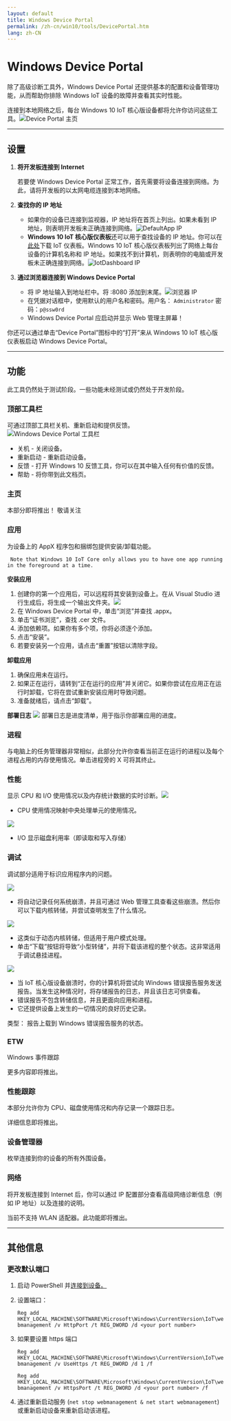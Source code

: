 ```yaml
---
layout: default
title: Windows Device Portal
permalink: /zh-cn/win10/tools/DevicePortal.htm
lang: zh-CN
---
```


<div class="container" markdown="1">

# Windows Device Portal
   除了高级诊断工具外，Windows Device Portal 还提供基本的配置和设备管理功能，从而帮助你排除 Windows IoT 设备的故障并查看其实时性能。
   
   连接到本地网络之后，每台 Windows 10 IoT 核心版设备都将允许你访问这些工具。![Device Portal 主页]({{site.baseurl}}/Resources/images/deviceportal/deviceportal.png)

<hr>


## 设置
1. **将开发板连接到 Internet**

   若要使 Windows Device Portal 正常工作，首先需要将设备连接到网络。为此，请将开发板的以太网电缆连接到本地网络。

2. **查找你的 IP 地址**
    * 如果你的设备已连接到监视器，IP 地址将在首页上列出。如果未看到 IP 地址，则表明开发板未正确连接到网络。![DefaultApp IP]({{site.baseurl}}/Resources/images/deviceportal/defaultapp_ip.png)
    * **Windows 10 IoT 核心版仪表板**还可以用于查找设备的 IP 地址。你可以在[此处](http://go.microsoft.com/fwlink/?LinkID=708576)下载 IoT 仪表板。Windows 10 IoT 核心版仪表板列出了网络上每台设备的计算机名称和 IP 地址。如果找不到计算机，则表明你的电脑或开发板未正确连接到网络。![IotDashboard IP]({{site.baseurl}}/Resources/images/IoTDashboard.PNG)

3. **通过浏览器连接到 Windows Device Portal**
    * 将 IP 地址输入到地址栏中。将 :8080 添加到末尾。![浏览器 IP]({{site.baseurl}}/Resources/images/deviceportal/browser_ip.png)
    * 在凭据对话框中，使用默认的用户名和密码。用户名： `Administrator` 密码：`p@ssw0rd`
    * Windows Device Portal 应启动并显示 Web 管理主屏幕！

 你还可以通过单击“Device Portal”图标中的“打开”来从 Windows 10 IoT 核心版仪表板启动 Windows Device Portal。

<hr>
	






## 功能

此工具仍然处于测试阶段。一些功能未经测试或仍然处于开发阶段。

### **顶部工具栏**
    
可通过顶部工具栏关机、重新启动和提供反馈。![Windows Device Portal 工具栏]({{site.baseurl}}/Resources/images/deviceportal/toolbar.png)

* 关机 - 关闭设备。
* 重新启动 - 重新启动设备。
* 反馈 - 打开 Windows 10 反馈工具，你可以在其中输入任何有价值的反馈。
* 帮助 - 将你带到此文档页。

### **主页**

本部分即将推出！ 敬请关注

### **应用**

为设备上的 AppX 程序包和捆绑包提供安装/卸载功能。

``` Note that Windows 10 IoT Core only allows you to have one app running in the foreground at a time.```

**安装应用**

1.	创建你的第一个应用后，可以远程将其安装到设备上。在从 Visual Studio 进行生成后，将生成一个输出文件夹。<img class = "screen-snippet" src="{{site.baseurl}}/Resources/images/deviceportal/installapp0.png">	
2.	在 Windows Device Portal 中，单击“浏览”并查找 .appx。
3.	单击“证书浏览”，查找 .cer 文件。 
4.	添加依赖项。如果你有多个项，你将必须逐个添加。 	
5.	点击“安装”。 
6.	若要安装另一个应用，请点击“重置”按钮以清除字段。


**卸载应用**

1.	确保应用未在运行。 
2.	如果正在运行，请转到“正在运行的应用”并关闭它。如果你尝试在应用正在运行时卸载，它将在尝试重新安装应用时导致问题。 
3.	准备就绪后，请点击“卸载”。
    

**部署日志** <img class="screen-snippet" src="{{site.baseurl}}/Resources/images/deviceportal/deploymentlog.png"> 部署日志是进度清单，用于指示你部署应用的进度。

### **进程**
与电脑上的任务管理器非常相似，此部分允许你查看当前正在运行的进程以及每个进程占用的内存使用情况。单击进程旁的 X 可将其终止。

### **性能**
显示 CPU 和 I/O 使用情况以及内存统计数据的实时诊断。<img src="{{site.baseurl}}/Resources/images/deviceportal/iograph.png">

* CPU 使用情况映射中央处理单元的使用情况。

<img src="{{site.baseurl}}/Resources/images/deviceportal/cpugraph.png">

* I/O 显示磁盘利用率（即读取和写入存储）

### **调试**
调试部分适用于标识应用程序内的问题。

<img src="{{site.baseurl}}/Resources/images/deviceportal/debug1.png">

* 将自动记录任何系统崩溃，并且可通过 Web 管理工具查看这些崩溃。然后你可以下载内核转储，并尝试查明发生了什么情况。

<img src="{{site.baseurl}}/Resources/images/deviceportal/debug2.png">

* 这类似于动态内核转储，但适用于用户模式处理。 
* 单击“下载”按钮将导致“小型转储”，并将下载该进程的整个状态。这非常适用于调试悬挂进程。

<img src="{{site.baseurl}}/Resources/images/deviceportal/debug3.png">

* 当 IoT 核心版设备崩溃时，你的计算机将尝试向 Windows 错误报告服务发送报告。当发生这种情况时，将存储报告的日志，并且该日志可供查看。
* 错误报告不包含转储信息，并且更面向应用和进程。 
* 它还提供设备上发生的一切情况的良好历史记录。 

类型： 报告上载到 Windows 错误报告服务的状态。

### **ETW**
Windows 事件跟踪

更多内容即将推出。

### **性能跟踪**

本部分允许你为 CPU、磁盘使用情况和内存记录一个跟踪日志。

详细信息即将推出。

### **设备管理器**

枚举连接到你的设备的所有外围设备。

### **网络**

将开发板连接到 Internet 后，你可以通过 IP 配置部分查看高级网络诊断信息（例如 IP 地址）以及连接的说明。

当前不支持 WLAN 适配器。此功能即将推出。
<hr>


## 其他信息

### 更改默认端口
1. 启动 PowerShell 并[连接到设备。]({{site.baseurl}}/{{page.lang}}/win10/samples/PowerShell.htm)
2. 设置端口：

    `Reg add HKEY_LOCAL_MACHINE\SOFTWARE\Microsoft\Windows\CurrentVersion\IoT\webmanagement /v HttpPort /t REG_DWORD /d <your port number>`
	
3. 如果要设置 https 端口

	`Reg add HKEY_LOCAL_MACHINE\SOFTWARE\Microsoft\Windows\CurrentVersion\IoT\webmanagement /v UseHttps /t REG_DWORD /d 1 /f`
	
	`Reg add HKEY_LOCAL_MACHINE\SOFTWARE\Microsoft\Windows\CurrentVersion\IoT\webmanagement /v HttpsPort /t REG_DWORD /d <your port number> /f`
	
3. 通过重新启动服务 \(```net stop webmanagement & net start webmanagement```\) 或重新启动设备来重新启动该进程。




</div>
